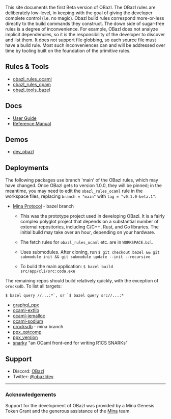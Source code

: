This site documents the first Beta version of OBazl. The OBazl rules are
deliberately low-level, in keeping with the goal of giving the developer
complete control (i.e. no magic). Obazl build rules correspond
more-or-less directly to the build commands they construct. The down
side of sugar-free rules is a degree of inconvenience. For example,
OBazl does not analyze implicit dependencies, so it is the
responsibility of the developer to discover and list them. It does not
support file globbing, so each source file must have a build rule. Most
such inconveniences can and will be addressed over time by tooling built
on the foundation of the primitive rules.

Rules & Tools
-------------

-   [obazl\_rules\_ocaml](https://github.com/obazl/rules_ocaml)
-   [obazl\_rules\_opam](https://github.com/obazl/rules_opam)
-   [obazl\_tools\_bazel](https://github.com/obazl/tools_bazel)

Docs
----

-   [User Guide](ug/index.md)
-   [Reference Manual](refman/index.md)

Demos
-----

-   [dev\_obazl](https://github.com/obazl/dev_obazl)

Deployments
-----------

The following packages use branch 'main' of the OBazl rules, which may
have changed. Once OBazl gets to version 1.0.0, they will be pinned; in
the meantime, you may need to edit the `obazl_rules_ocaml` rule in the
workspace files, replacing `branch = "main"` with
`tag = "v0.1.0-beta.1"`.

-   [Mina Protocol](https://github.com/MinaProtocol/mina/tree/bazel) -
    bazel branch

    -   This was the prototype project used in developing OBazl. It is a
        fairly complex polyglot project that depends on a substantial
        number of external repositories, including C/C++, Rust, and Go
        libraries. The initial build may take over an hour, depending on
        your hardware.

    -   The fetch rules for `obazl_rules_ocaml` etc. are in
        `WORKSPACE.bzl`.

    -   Uses submodules. After cloning, run
        `$ git checkout bazel && git submodule init && git submodule update --init --recursive`

    -   To build the main application:
        `$ bazel build src/app/cli/src:coda.exe`

The remaining repos should build relatively quickly, with the exception
of `orocksdb`. To list all targets:

`` $ bazel query //...:*`, or `$ bazel query src//...:* ``

-   [graphql\_ppx](https://github.com/o1-labs/graphql_ppx)
-   [ocaml-extlib](https://github.com/MinaProtocol/ocaml-extlib)
-   [ocaml-jemalloc](git@github.com:obazl/ocaml-jemalloc.git)
-   [ocaml-sodium](https://github.com/minatools/ocaml-sodium)
-   [orocksdb](https://github.com/minatools/orocksdb/tree/mina) - mina
    branch
-   [ppx\_optcomp](https://github.com/MinaProtocol/ppx_optcomp)
-   [ppx\_version](https://github.com/o1-labs/ppx_version)
-   [snarky](https://github.com/o1-labs/snarky) "an OCaml front-end for
    writing R1CS SNARKs"

Support
-------

-   Discord: [OBazl](https://discord.gg/PHSAW5DUva)
-   Twitter: [@obazldev](https://twitter.com/obazldev)

------------------------------------------------------------------------

### Acknowledgements

Support for the development of OBazl was provided by a Mina Genesis
Token Grant and the generous assistance of the
[Mina](https://minaprotocol.com/) team.
